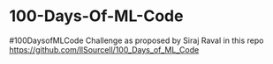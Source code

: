 # 100-Days-Of-ML-Code
#100DaysofMLCode Challenge as proposed by Siraj Raval in this repo https://github.com/llSourcell/100_Days_of_ML_Code
